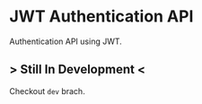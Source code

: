 # JWT Authentication API

Authentication API using JWT.

## > Still In Development <

Checkout `dev` brach.

